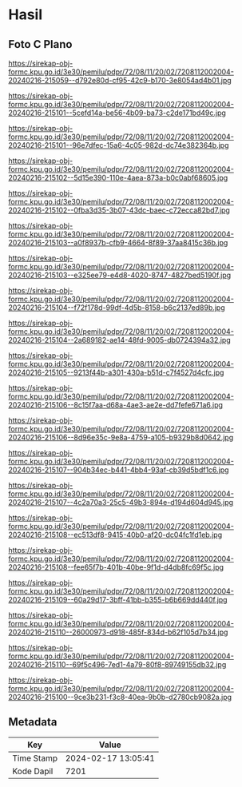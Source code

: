 # Hasil

## Foto C Plano

https://sirekap-obj-formc.kpu.go.id/3e30/pemilu/pdpr/72/08/11/20/02/7208112002004-20240216-215059--d792e80d-cf95-42c9-b170-3e8054ad4b01.jpg

https://sirekap-obj-formc.kpu.go.id/3e30/pemilu/pdpr/72/08/11/20/02/7208112002004-20240216-215101--5cefd14a-be56-4b09-ba73-c2de171bd49c.jpg

https://sirekap-obj-formc.kpu.go.id/3e30/pemilu/pdpr/72/08/11/20/02/7208112002004-20240216-215101--96e7dfec-15a6-4c05-982d-dc74e382364b.jpg

https://sirekap-obj-formc.kpu.go.id/3e30/pemilu/pdpr/72/08/11/20/02/7208112002004-20240216-215102--5d15e390-110e-4aea-873a-b0c0abf68605.jpg

https://sirekap-obj-formc.kpu.go.id/3e30/pemilu/pdpr/72/08/11/20/02/7208112002004-20240216-215102--0fba3d35-3b07-43dc-baec-c72ecca82bd7.jpg

https://sirekap-obj-formc.kpu.go.id/3e30/pemilu/pdpr/72/08/11/20/02/7208112002004-20240216-215103--a0f8937b-cfb9-4664-8f89-37aa8415c36b.jpg

https://sirekap-obj-formc.kpu.go.id/3e30/pemilu/pdpr/72/08/11/20/02/7208112002004-20240216-215103--e325ee79-e4d8-4020-8747-4827bed5190f.jpg

https://sirekap-obj-formc.kpu.go.id/3e30/pemilu/pdpr/72/08/11/20/02/7208112002004-20240216-215104--f72f178d-99df-4d5b-8158-b6c2137ed89b.jpg

https://sirekap-obj-formc.kpu.go.id/3e30/pemilu/pdpr/72/08/11/20/02/7208112002004-20240216-215104--2a689182-ae14-48fd-9005-db0724394a32.jpg

https://sirekap-obj-formc.kpu.go.id/3e30/pemilu/pdpr/72/08/11/20/02/7208112002004-20240216-215105--9213f44b-a301-430a-b51d-c7f4527d4cfc.jpg

https://sirekap-obj-formc.kpu.go.id/3e30/pemilu/pdpr/72/08/11/20/02/7208112002004-20240216-215106--8c15f7aa-d68a-4ae3-ae2e-dd7fefe671a6.jpg

https://sirekap-obj-formc.kpu.go.id/3e30/pemilu/pdpr/72/08/11/20/02/7208112002004-20240216-215106--8d96e35c-9e8a-4759-a105-b9329b8d0642.jpg

https://sirekap-obj-formc.kpu.go.id/3e30/pemilu/pdpr/72/08/11/20/02/7208112002004-20240216-215107--904b34ec-b441-4bb4-93af-cb39d5bdf1c6.jpg

https://sirekap-obj-formc.kpu.go.id/3e30/pemilu/pdpr/72/08/11/20/02/7208112002004-20240216-215107--4c2a70a3-25c5-49b3-894e-d194d604d945.jpg

https://sirekap-obj-formc.kpu.go.id/3e30/pemilu/pdpr/72/08/11/20/02/7208112002004-20240216-215108--ec513df8-9415-40b0-af20-dc04fc1fd1eb.jpg

https://sirekap-obj-formc.kpu.go.id/3e30/pemilu/pdpr/72/08/11/20/02/7208112002004-20240216-215108--fee65f7b-401b-40be-9f1d-d4db8fc69f5c.jpg

https://sirekap-obj-formc.kpu.go.id/3e30/pemilu/pdpr/72/08/11/20/02/7208112002004-20240216-215109--60a29d17-3bff-41bb-b355-b6b669dd440f.jpg

https://sirekap-obj-formc.kpu.go.id/3e30/pemilu/pdpr/72/08/11/20/02/7208112002004-20240216-215110--26000973-d918-485f-834d-b62f105d7b34.jpg

https://sirekap-obj-formc.kpu.go.id/3e30/pemilu/pdpr/72/08/11/20/02/7208112002004-20240216-215110--69f5c496-7ed1-4a79-80f8-89749155db32.jpg

https://sirekap-obj-formc.kpu.go.id/3e30/pemilu/pdpr/72/08/11/20/02/7208112002004-20240216-215100--9ce3b231-f3c8-40ea-9b0b-d2780cb9082a.jpg


## Metadata

| Key        | Value               |
| ---------- | ------------------- |
| Time Stamp | 2024-02-17 13:05:41 |
| Kode Dapil | 7201                |




